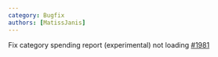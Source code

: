 ```yaml
---
category: Bugfix
authors: [MatissJanis]
---
```


Fix category spending report (experimental) not loading [#1981](https://github.com/actualbudget/actual/issues/1981)
